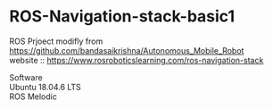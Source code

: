 # ROS-Navigation-stack-basic1
ROS Prjoect modifly from 
https://github.com/bandasaikrishna/Autonomous_Mobile_Robot
<br>website :: https://www.rosroboticslearning.com/ros-navigation-stack

Software <br>
Ubuntu 18.04.6 LTS <br>
ROS Melodic
